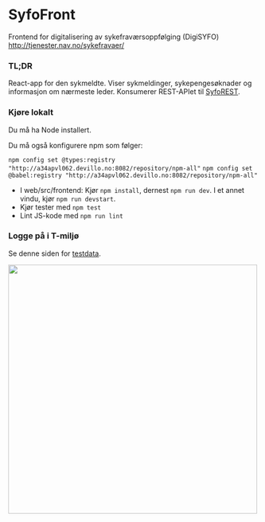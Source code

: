 # SyfoFront

Frontend for digitalisering av sykefraværsoppfølging (DigiSYFO) http://tjenester.nav.no/sykefravaer/

### TL;DR

React-app for den sykmeldte. Viser sykmeldinger, sykepengesøknader og informasjon om nærmeste leder.
Konsumerer REST-APIet til [SyfoREST](http://stash.devillo.no/projects/SYFO/repos/syforest).

### Kjøre lokalt

Du må ha Node installert.

Du må også konfigurere npm som følger:

`npm config set @types:registry "http://a34apvl062.devillo.no:8082/repository/npm-all"`
`npm config set @babel:registry "http://a34apvl062.devillo.no:8082/repository/npm-all"`

* I web/src/frontend: Kjør `npm install`, dernest `npm run dev`. I et annet vindu, kjør `npm run devstart`.
* Kjør tester med `npm test`
* Lint JS-kode med `npm run lint`

### Logge på i T-miljø

Se denne siden for [testdata](http://confluence.adeo.no/display/Digisyfo/Testdata+Barken).

<img src="http://stash.devillo.no/projects/SYFO/repos/syfofront/browse/web/src/frontend/img/svg/illustrasjon-landingsside-2.svg?at=d6b6e4bb8384bcbffdb411ffd7caaf01fa104007&raw" width="500" height="500">
